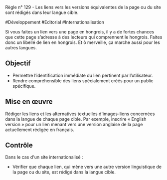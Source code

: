 
Règle n° 129  - Les liens vers les versions équivalentes de la page ou du site sont rédigés dans leur langue cible.

#Développement #Editorial #Internationalisation

Si vous faites un lien vers une page en hongrois, il y a de fortes chances que cette page s’adresse à des lecteurs qui comprennent le hongrois. Faites donc un libellé de lien en hongrois. Et ô merveille, ça marche aussi pour les autres langues.

Objectif
--------

*   Permettre l’identification immédiate du lien pertinent par l’utilisateur.
*   Rendre compréhensible des liens spécialement créés pour un public spécifique.

Mise en œuvre
-------------

Rédiger les liens et les alternatives textuelles d'images-liens concernées dans la langue de chaque page cible. Par exemple, inscrire « English version » pour un lien menant vers une version anglaise de la page actuellement rédigée en français.

Contrôle
--------

Dans le cas d'un site internationalisé :

*   Vérifier que chaque lien, qui mène vers une autre version linguistique de la page ou du site, est rédigé dans la langue cible.
